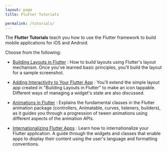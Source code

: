 ```yaml
---
layout: page
title: Flutter Tutorials

permalink: /tutorials/
---
```


The **Flutter Tutorials** teach you how to use the Flutter framework to
build mobile applications for iOS and Android.

Choose from the following:

* [Building Layouts in Flutter](/tutorials/layout/)
: How to build layouts using Flutter's layout mechanism. Once you've learned
  basic principles, you'll build the layout for a sample screenshot.

* [Adding Interactivity to Your Flutter App](/tutorials/interactive/)
: You'll extend the simple layout app created in "Building Layouts in Flutter"
  to make an icon tappable.  Different ways of managing a widget's
  state are also discussed.

* [Animations in Flutter](/tutorials/animation/)
: Explains the fundamental classes in the Flutter animation package
  (controllers, Animatable, curves, listeners, builders),
  as it guides you through a progression of tween animations using
  different aspects of the animation APIs.

* [Internationalizing Flutter Apps](/tutorials/internationalization/)
: Learn how to internationalize your Flutter application. A guide through
  the widgets and classes that enable apps to display their
  content using the user's language and formatting conventions.
